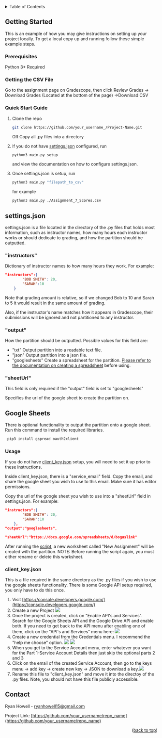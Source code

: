 
<div id="top"></div>
<!-- TABLE OF CONTENTS -->
<details>
  <summary>Table of Contents</summary>
  <ol>
    <li>
      <a href="#getting-started">Getting Started</a>
      <ul>
        <li><a href="#prerequisites">Prerequisites</a></li>
        <li><a href="#getting-the-csv-file">Getting the CSV file</a></li>
        <li><a href="#quick-start-guide">Quick Start Guide</a></li>
      </ul>
    </li>
    <li><a href="#settings.json">settings.json</a></li>
    <li>
     <a href="#google-sheets">Google Sheets</a>
      <ul>
        <li><a href="#usage">Usage</a></li>
        <li><a href="#client_key.json">client_key.json</a></li>
       </ul>
      </li>
      <li><a href="#contact">Contact</a></li>
  </ol>
</details>

<!-- GETTING STARTED -->
## Getting Started

This is an example of how you may give instructions on setting up your project locally.
To get a local copy up and running follow these simple example steps.

### Prerequisites

Python 3+ Required

### Getting the CSV File

Go to the assignment page on Gradescope, then click
Review Grades -> Download Grades (Located at the bottom of the page)
->Download CSV

### Quick Start Guide

1. Clone the repo
   ```sh
   git clone https://github.com/your_username_/Project-Name.git
   ```
   OR
   Copy all .py files into a directory
   
2. If you do not have <a href="#settings.json">settings.json</a> configured, run
   ```sh
   python3 main.py setup
   ```
   and view the documentation on how to configure settings.json.
3. Once settings.json  is setup, run
   ```sh
   python3 main.py "filepath_to_csv"
   ```
   for example
    ```sh
   python3 main.py ./Assignment_7_Scores.csv
   ```


<!-- USAGE EXAMPLES -->
## settings.json

settings.json is a file located in the directory of the .py files that holds most information, such as instructor names, how many hours each instructor works or should dedicate to grading, and how the partition should be outputted.

### "instructors"
Dictionary of instructor names to how many hours they work.
For example:
```json
"instructors":{
        "BOB SMITH": 20,
        "SARAH":10
    }
```
Note that grading amount is relative, so if we changed Bob to 10 and Sarah to 5 it would result in the same amount of grading. 

Also, if the instructor's name matches how it appears in Gradescope, their submissions will be ignored and not partitioned to any instructor.

### "output"
How the partition should be outputted. 
Possible values for this field are:

 - "txt" Output partition into a readable text file.
 - "json" Output partition into a json file.
 - "googlesheets" Create a spreadsheet for the partition. <a href="#google-sheets">Please refer to the documentation on creating a spreadsheet</a> before using.

### "sheetUrl"
This field is only required if the "output" field is set to "googlesheets"

Specifies the url of the google sheet to create the partition on.


## Google Sheets
There is optional functionality to output the partition onto a google sheet.
Run this command to install the required libraries.
  ```sh
   pip3 install gspread oauth2client
   ```

### Usage
If you do not have <a href="#client_key.json">client_key.json</a> setup, you will need to set it up prior to these instructions.

Inside client_key.json, there is a "service_email" field. Copy the email, and share the google sheet you wish to use to this email. Make sure it has editor permissions.

Copy the url of the google sheet you wish to use into a "sheetUrl" field in settings.json. For example:
```json
"instructors":{
        "BOB SMITH": 20,
        "SARAH":10
    }, 
"output":"googlesheets",

"sheetUrl":"https://docs.google.com/spreadsheets/d/boguslink"
```

After running the <a href="#quick-start-guide">script</a>, a new worksheet called "New Assignment" will be created with the partition. 
NOTE: Before running the script again, you must either rename or delete this worksheet.


### client_key.json
This is a file required in the same directory as the .py files if you wish to use the google sheets functionality. There is some Google API setup required, you only have to do this once.

 1. Visit [https://console.developers.google.com/](https://console.developers.google.com/)
 2. Create a new Project <img src="https://drive.google.com/uc?export=view&id=16aIkntgwlSiOdUZxOhbqgEIC_r0UOrYN"> 
 3. Once the project is created, click on "Enable API's and Services". Search for the Google Sheets API and the Google Drive API and enable both. If you need to get back to the API menu after enabling one of them, click on the "API's and Services" menu here: <img src="https://drive.google.com/uc?export=view&id=1PCXx8Huvd391VA6OGqokCnoMplydirhn"> 
 4. Create a new credential from the Credentials menu. I recommend the "help me choose" option. <img src="https://drive.google.com/uc?export=view&id=1oTRA8TAaYxWFHl1U8Ee9aSB14GcMYTWJ"> <img src="https://drive.google.com/uc?export=view&id=1UoKlEJNLB-Fr01X23nxXtWdyRBdrSTtT"> 
 5. When you get to the Service Account menu, enter whatever you want for the Part 1-Service Account Details then just skip the optional parts 2 and 3
 6. Click on the email of the created Service Account, then go to the keys menu -> add key -> create new key -> JSON to download a key.<img src="https://drive.google.com/uc?export=view&id=1Ak4NQBg-n93Bsls12BGMD1MU6iNSAAuF"> 
 7. Rename this file to "client_key.json" and move it into the directoy of the .py files. Note, you should not have this file publicly accessible.

<!-- CONTACT -->
## Contact

Ryan Howell -  ryanhowell15@gmail.com

Project Link: [https://github.com/your_username/repo_name](https://github.com/your_username/repo_name)

<p align="right">(<a href="#top">back to top</a>)</p>